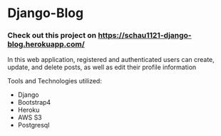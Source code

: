 # Django-Blog
### Check out this project on https://schau1121-django-blog.herokuapp.com/

In this web application, registered and authenticated users can create, update, and delete posts, as well as edit their profile information

Tools and Technologies utilized:
- Django
- Bootstrap4
- Heroku
- AWS S3
- Postgresql
